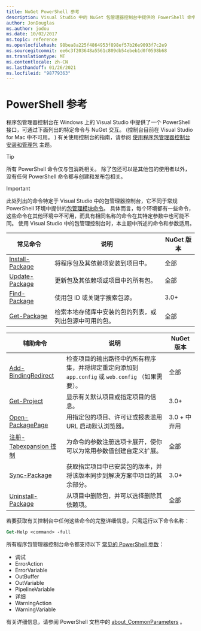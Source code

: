```yaml
---
title: NuGet PowerShell 参考
description: Visual Studio 中的 NuGet 包管理器控制台中提供的 PowerShell 命令的完整引用。
author: JonDouglas
ms.author: jodou
ms.date: 10/02/2017
ms.topic: reference
ms.openlocfilehash: 98bea8a225f4864953f898ef57b26e9093f7c2e9
ms.sourcegitcommit: ee6c3f203648a5561c809db54ebeb1d0f0598b68
ms.translationtype: MT
ms.contentlocale: zh-CN
ms.lasthandoff: 01/26/2021
ms.locfileid: "98779363"
---
```

# <a name="powershell-reference"></a>PowerShell 参考

程序包管理器控制台在 Windows 上的 Visual Studio 中提供了一个 PowerShell 接口，可通过下面列出的特定命令与 NuGet 交互。  (控制台目前在 Visual Studio for Mac 中不可用。 ) 有关使用控制台的指南，请参阅 [使用程序包管理器控制台安装和管理包](../consume-packages/install-use-packages-powershell.md) 主题。

> [!Tip]
> 所有 PowerShell 命令仅与包消耗相关。 除了包还可以是其他包的使用者以外，没有任何 PowerShell 命令都与创建和发布包相关。

> [!Important]
> 此处列出的命令特定于 Visual Studio 中的包管理器控制台，它不同于常规 PowerShell 环境中提供的[包管理模块命令](/powershell/module/packagemanagement/?view=powershell-6)。 具体而言，每个环境都有一些命令，这些命令在其他环境中不可用，而具有相同名称的命令在其特定参数中也可能不同。 使用 Visual Studio 中的包管理控制台时，本主题中所述的命令和参数适用。

| 常见命令 | 说明 | NuGet 版本 |
| --- | --- | --- |
| [Install-Package](ps-reference/ps-ref-install-package.md) | 将程序包及其依赖项安装到项目中。 | 全部 |
| [Update-Package](ps-reference/ps-ref-update-package.md) | 更新包及其依赖项或项目中的所有包。 | 全部 |
| [Find-Package](ps-reference/ps-ref-find-package.md) | 使用包 ID 或关键字搜索包源。 | 3.0+ |
| [Get-Package](ps-reference/ps-ref-get-package.md) | 检索本地存储库中安装的包的列表，或列出包源中可用的包。 | 全部 |

| 辅助命令 | 说明 | NuGet 版本 |
| --- | --- | --- |
| [Add-BindingRedirect](ps-reference/ps-ref-add-bindingredirect.md) | 检查项目的输出路径中的所有程序集，并将绑定重定向添加到 `app.config` 或 `web.config` （如果需要）。 | 全部 |
| [Get-Project](ps-reference/ps-ref-get-project.md) | 显示有关默认项目或指定项目的信息。 | 3.0+ |
| [Open-PackagePage](ps-reference/ps-ref-open-packagepage.md) | 用指定包的项目、许可证或报表滥用 URL 启动默认浏览器。 | 3.0 + 中弃用 |
| [注册-Tabexpansion 控制](ps-reference/ps-ref-register-tabexpansion.md) | 为命令的参数注册选项卡展开，使你可以为常用参数值创建自定义扩展。 | 全部 |
| [Sync-Package](ps-reference/ps-ref-sync-package.md) | 获取指定项目中已安装包的版本，并将该版本同步到解决方案中项目的其余部分。 | 3.0+ |
| [Uninstall-Package](ps-reference/ps-ref-uninstall-package.md) | 从项目中删除包，并可以选择删除其依赖项。 | 全部 |

若要获取有关控制台中任何这些命令的完整详细信息，只需运行以下命令名称：

```ps
Get-Help <command> -full
```

所有程序包管理器控制台命令都支持以下 [常见的 PowerShell 参数](/powershell/module/microsoft.powershell.core/about/about_commonparameters)：

- 调试
- ErrorAction
- ErrorVariable
- OutBuffer
- OutVariable
- PipelineVariable
- 详细
- WarningAction
- WarningVariable

有关详细信息，请参阅 PowerShell 文档中的 [about_CommonParameters](/powershell/module/microsoft.powershell.core/about/about_commonparameters) 。